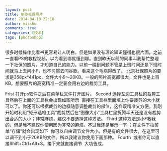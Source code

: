 ```yaml
---
layout: post
title: 制作社保照片
date: 2014-04-10 22:18
author: misshu
comments: true
categories: [技术]
tags: [photoshop]
---
```

很多时候操作比看书更容易让人明白，但是如果没有理论知识懂得也很片面。之前一直看PS的教程视频，以为看到哪就懂到哪。直到昨天以前的同事叫我帮忙整理一下社保的照片，才知道自己的能力。以前一碰到问题不管是上班时间还是下班时间就马上去问小F，也不习惯去问谷歌。看来这个毛病得改了。
北京社保照片的要求是358px*441px，文件大小9～20KB。一般的照片高宽都很大，文件也是上百KB。想要照片的高宽精准一定要会用右边的裁剪工具。

<span id="more-20"></span>
Frist
打开ps软件之后在菜单栏文件打开图片。
Second
选择左边工具栏的裁剪工具然后在上面的工具栏会出现如图所示
<img src="http://pic.yupoo.com/wuhuting/DFFNO4kt/uJ1HS.jpg" alt="" />
直接在工具栏里面填上你要裁剪的大小就可以了。你还可以根据裁剪的边框随意调整裁剪的部位，这样既精准又方便。我刚开始时利用“矩形选框工具”裁剪然后在“图像大小”工具栏里折腾半天还是没有裁剪出合适的大小；非常麻烦，建议不要选择这种方法。
Third
这种方法是小F教我的，但是我不建议你使用因为非常的麻烦。不过我还是展示一下 ；在文件下拉菜单“存储“就会出现如下
<img src="http://pic.yupoo.com/wuhuting/DFFNViOT/qx7EV.jpg" alt="" />
你可以自由调节文件大小。但是有的文件很大，在这里可以调不到小于20KB的文件。所以我建议你使用下面那种。
Fourth
<img src="http://pic.yupoo.com/wuhuting/DFFNWdgB/hoO6w.jpg" alt="" />
或者你可以直接Shift+Ctrl+Alt+S。接下来就直接调节
<img src="http://pic.yupoo.com/wuhuting/DFFO3lOp/LYAXC.jpg" alt="" />
大功告成，

